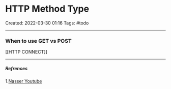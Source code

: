 # HTTP Method Type
Created: 2022-03-30 01:16
Tags: #todo
____

### When to use GET vs POST

[[HTTP CONNECT]]






_____
##### Refrences
1.[Nasser Youtube](https://www.youtube.com/watch?v=K8HJ6DN23zI)

